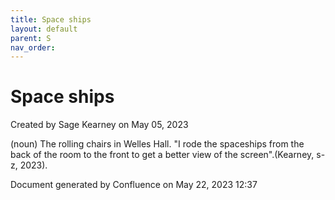 ```yaml
---
title: Space ships
layout: default
parent: S
nav_order:
---
```


# Space ships

Created by  Sage Kearney on May 05, 2023

(noun) The rolling chairs in Welles Hall. &quot;I rode the spaceships from the back of the room to the front to get a better view of the screen&quot;.(Kearney, s-z, 2023).

Document generated by Confluence on May 22, 2023 12:37



